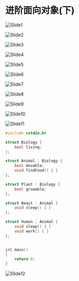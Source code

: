 # 进阶面向对象(下)



![Slide1](14.进阶面向对象(下).assets/Slide1.PNG)



![Slide2](14.进阶面向对象(下).assets/Slide2.PNG)



![Slide3](14.进阶面向对象(下).assets/Slide3.PNG)



![Slide4](14.进阶面向对象(下).assets/Slide4.PNG)



![Slide5](14.进阶面向对象(下).assets/Slide5.PNG)



![Slide6](14.进阶面向对象(下).assets/Slide6.PNG)



![Slide7](14.进阶面向对象(下).assets/Slide7.PNG)



![Slide8](14.进阶面向对象(下).assets/Slide8.PNG)



![Slide9](14.进阶面向对象(下).assets/Slide9.PNG)



![Slide10](14.进阶面向对象(下).assets/Slide10.PNG)



![Slide11](14.进阶面向对象(下).assets/Slide11.PNG)

```cpp
#include <stdio.h>

struct Biology {
    bool living;
};

struct Animal : Biology {
    bool movable;
    void findFood() { }
};

struct Plant : Biology {
    bool growable;
};

struct Beast : Animal {
    void sleep() { }
};

struct Human : Animal {
    void sleep() { }
    void work() { }
};


int main()
{
    return 0;
}
```

![Slide12](14.进阶面向对象(下).assets/Slide12.PNG)